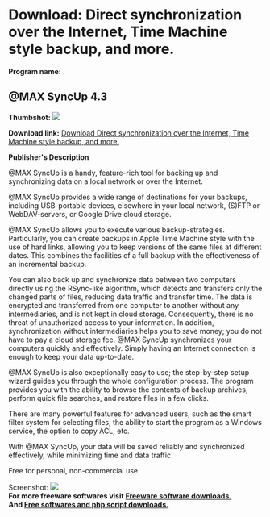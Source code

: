 # Download: Direct synchronization over the Internet, Time Machine style backup, and more.

**Program name:**

## @MAX SyncUp 4.3

  
**Thumbshot:** ![](http://www.freewarefiles.com/screenshot/maxsyncup_md.jpg)   
  
**Download link:** [Download Direct synchronization over the Internet, Time Machine style backup, and more.](http://freesoftwares.boysofts.com/MAX-SyncUp_program_99092.html)  
  


**Publisher's Description**  
  


@MAX SyncUp is a handy, feature-rich tool for backing up and synchronizing data on a local network or over the Internet. 

@MAX SyncUp provides a wide range of destinations for your backups, including USB-portable devices, elsewhere in your local network, (S)FTP or WebDAV-servers, or Google Drive cloud storage.

@MAX SyncUp allows you to execute various backup-strategies. Particularly, you can create backups in Apple Time Machine style with the use of hard links, allowing you to keep versions of the same files at different dates. This combines the facilities of a full backup with the effectiveness of an incremental backup.

You can also back up and synchronize data between two computers directly using the RSync-like algorithm, which detects and transfers only the changed parts of files, reducing data traffic and transfer time. The data is encrypted and transferred from one computer to another without any intermediaries, and is not kept in cloud storage. Consequently, there is no threat of unauthorized access to your information. In addition, synchronization without intermediaries helps you to save money; you do not have to pay a cloud storage fee. @MAX SyncUp synchronizes your computers quickly and effectively. Simply having an Internet connection is enough to keep your data up-to-date.

@MAX SyncUp is also exceptionally easy to use; the step-by-step setup wizard guides you through the whole configuration process. The program provides you with the ability to browse the contents of backup archives, perform quick file searches, and restore files in a few clicks.

There are many powerful features for advanced users, such as the smart filter system for selecting files, the ability to start the program as a Windows service, the option to copy ACL, etc.

With @MAX SyncUp, your data will be saved reliably and synchronized effectively, while minimizing time and data traffic.

Free for personal, non-commercial use. 

  
  
Screenshot: ![](http://www.freewarefiles.com/screenshot/maxsyncup.jpg)   
**For more freeware softwares visit [Freeware software downloads.](http://freesoftwares.boysofts.com/)**   
**And [Free softwares and php script downloads.](http://www.boysofts.com/)**
